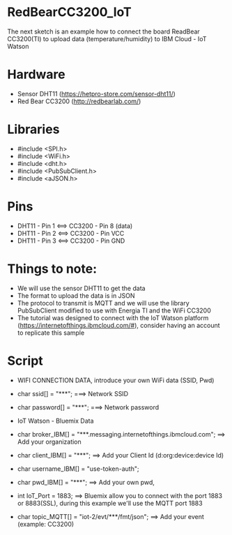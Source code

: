 # RedBearCC3200_IoT
The next sketch is an example how to connect the board ReadBear CC3200(TI) to upload data (temperature/humidity) to IBM Cloud - IoT Watson

# Hardware
 * Sensor DHT11 (https://hetpro-store.com/sensor-dht11/)
 * Red Bear CC3200 (http://redbearlab.com/)

# Libraries
 * #include <SPI.h>
 * #include <WiFi.h>
 * #include <dht.h>
 * #include <PubSubClient.h>
 * #include <aJSON.h>

# Pins
 - DHT11 - Pin 1 <==> CC3200 - Pin 8 (data)
 - DHT11 - Pin 2 <==> CC3200 - Pin VCC
 - DHT11 - Pin 3 <==> CC3200 - Pin GND
     
# Things to note:
 * We will use the sensor DHT11 to get the data 
 * The format to upload the data is in JSON
 * The protocol to transmit is MQTT and we will use the library PubSubClient modified to use with Energia TI and the WiFi CC3200
 * The tutorial was designed to connect with the IoT Watson platform (https://internetofthings.ibmcloud.com/#), consider having an account to replicate this sample
 
 # Script
 
* WIFI CONNECTION DATA, introduce your own WiFi data (SSID, Pwd)
* char ssid[] = "***";     ===> Network SSID
* char password[] = "***"; ===> Network password

* IoT Watson - Bluemix Data

* char broker_IBM[] = "***.messaging.internetofthings.ibmcloud.com"; ==> Add your organization 
* char client_IBM[] = "***"; ==> Add your Client Id (d:org:device:device Id)
* char username_IBM[] = "use-token-auth";
* char pwd_IBM[] = "***"; ==> Add your own pwd,
* int IoT_Port = 1883; ==> Bluemix allow you to connect with the port 1883 or 8883(SSL), during this example we'll use the MQTT port 1883
* char topic_MQTT[] = "iot-2/evt/***/fmt/json"; ==> Add your event (example: CC3200)

